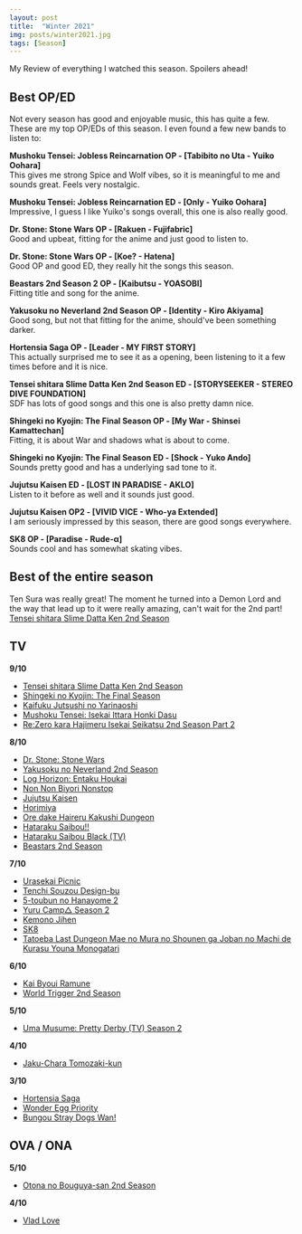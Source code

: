 ```yaml
---
layout: post
title:  "Winter 2021"
img: posts/winter2021.jpg
tags: [Season]
---
```


My Review of everything I watched this season. Spoilers ahead!

## Best OP/ED ##
Not every season has good and enjoyable music, this has quite a few. These are my top OP/EDs of this season. I even found a few new bands to listen to:

**Mushoku Tensei: Jobless Reincarnation OP - [Tabibito no Uta - Yuiko Oohara]**  
This gives me strong Spice and Wolf vibes, so it is meaningful to me and sounds great. Feels very nostalgic.

**Mushoku Tensei: Jobless Reincarnation ED - [Only - Yuiko Oohara]**  
Impressive, I guess I like Yuiko's songs overall, this one is also really good.

**Dr. Stone: Stone Wars OP - [Rakuen - Fujifabric]**  
Good and upbeat, fitting for the anime and just good to listen to.

**Dr. Stone: Stone Wars OP - [Koe? - Hatena]**  
Good OP and good ED, they really hit the songs this season.

**Beastars 2nd Season 2 OP - [Kaibutsu - YOASOBI]**  
Fitting title and song for the anime.

**Yakusoku no Neverland 2nd Season OP - [Identity - Kiro Akiyama]**  
Good song, but not that fitting for the anime, should've been something darker.

**Hortensia Saga OP - [Leader - MY FIRST STORY]**  
This actually surprised me to see it as a opening, been listening to it a few times before and it is nice.

**Tensei shitara Slime Datta Ken 2nd Season ED - [STORYSEEKER - STEREO DIVE FOUNDATION]**  
SDF has lots of good songs and this one is also pretty damn nice.

**Shingeki no Kyojin: The Final Season OP - [My War - Shinsei Kamattechan]**  
Fitting, it is about War and shadows what is about to come.

**Shingeki no Kyojin: The Final Season ED - [Shock - Yuko Ando]**  
Sounds pretty good and has a underlying sad tone to it.

**Jujutsu Kaisen ED - [LOST IN PARADISE - AKLO]**  
Listen to it before as well and it sounds just good.

**Jujutsu Kaisen OP2 - [VIVID VICE - Who-ya Extended]**  
I am seriously impressed by this season, there are good songs everywhere.

**SK8 OP - [Paradise - Rude-α]**  
Sounds cool and has somewhat skating vibes.

## Best of the entire season ##  
Ten Sura was really great! The moment he turned into a Demon Lord and the way that lead up to it were really amazing, can't wait for the 2nd part! [Tensei shitara Slime Datta Ken 2nd Season](https://dreanoranime.github.io/AnimeReviews/tensei-shitara-slime-datta-ken-2nd-season/) 

## TV ## 
**9/10**  
- [Tensei shitara Slime Datta Ken 2nd Season](https://dreanoranime.github.io/AnimeReviews/tensei-shitara-slime-datta-ken-2nd-season/)  
- [Shingeki no Kyojin: The Final Season](https://dreanoranime.github.io/AnimeReviews/shingeki-no-kyojin-the-final-season/)  
- [Kaifuku Jutsushi no Yarinaoshi](https://dreanoranime.github.io/AnimeReviews/kaifuku-jutsushi-no-yarinaoshi/)  
- [Mushoku Tensei: Isekai Ittara Honki Dasu](https://dreanoranime.github.io/AnimeReviews/mushoku-tensei-isekai-ittara-honki-dasu/)  
- [Re:Zero kara Hajimeru Isekai Seikatsu 2nd Season Part 2](https://dreanoranime.github.io/AnimeReviews/rezero-season-2-part-2/)   

**8/10**  
- [Dr. Stone: Stone Wars](https://dreanoranime.github.io/AnimeReviews/dr-stone-two/)   
- [Yakusoku no Neverland 2nd Season](https://dreanoranime.github.io/AnimeReviews/yakusoku-no-neverland-2nd-season/)   
- [Log Horizon: Entaku Houkai](https://dreanoranime.github.io/AnimeReviews/log-horizon-3rd-season/)  
- [Non Non Biyori Nonstop](https://dreanoranime.github.io/AnimeReviews/non-non-biyori-3/)  
- [Jujutsu Kaisen](https://dreanoranime.github.io/AnimeReviews/jujutsu-kaisen/)   
- [Horimiya](https://dreanoranime.github.io/AnimeReviews/horimiya/)  
- [Ore dake Haireru Kakushi Dungeon](https://dreanoranime.github.io/AnimeReviews/ore-dake-haireru-kakushi-dungeon/)  
- [Hataraku Saibou!!](https://dreanoranime.github.io/AnimeReviews/hataraku-saibou-2/)   
- [Hataraku Saibou Black (TV)](https://dreanoranime.github.io/AnimeReviews/hataraku-saibou-black-tv/)  
- [Beastars 2nd Season](https://dreanoranime.github.io/AnimeReviews/beastars-2nd-season/)  

**7/10**  
- [Urasekai Picnic](https://dreanoranime.github.io/AnimeReviews/urasekai-picnic/)  
- [Tenchi Souzou Design-bu](https://dreanoranime.github.io/AnimeReviews/tenchi-souzou-design-bu/)  
- [5-toubun no Hanayome 2](https://dreanoranime.github.io/AnimeReviews/go-toubun-no-hanayome-2/)  
- [Yuru Camp△ Season 2](https://dreanoranime.github.io/AnimeReviews/yuru-camp-2/)  
- [Kemono Jihen](https://dreanoranime.github.io/AnimeReviews/kemono-jihen/)  
- [SK8](https://dreanoranime.github.io/AnimeReviews/sk8/)  
- [Tatoeba Last Dungeon Mae no Mura no Shounen ga Joban no Machi de Kurasu Youna Monogatari](https://dreanoranime.github.io/AnimeReviews/tatoeba-last-dungeon-mae-no-mura-no-shounen-ga-joban-no-machi-de-kurasu-youna-monogatari/)  

**6/10**  
- [Kai Byoui Ramune](https://dreanoranime.github.io/AnimeReviews/kai-byoui-ramune/)  
- [World Trigger 2nd Season](https://dreanoranime.github.io/AnimeReviews/world-trigger-2/)  

**5/10**  
- [Uma Musume: Pretty Derby (TV) Season 2](https://dreanoranime.github.io/AnimeReviews/uma-musume-pretty-derby-season-2/)  

**4/10**  
- [Jaku-Chara Tomozaki-kun](https://dreanoranime.github.io/AnimeReviews/jaku-chara-tomozaki-kun/)  

**3/10**  
- [Hortensia Saga](https://dreanoranime.github.io/AnimeReviews/hortensia-saga/)  
- [Wonder Egg Priority](https://dreanoranime.github.io/AnimeReviews/wonder-egg-priority/)  
- [Bungou Stray Dogs Wan!](https://dreanoranime.github.io/AnimeReviews/bungou-stray-dogs-wan/)  

## OVA / ONA ##  
**5/10**  
- [Otona no Bouguya-san 2nd Season](https://dreanoranime.github.io/AnimeReviews/otona-no-bouguya-san-2nd-season/)  

**4/10**  
- [Vlad Love](https://dreanoranime.github.io/AnimeReviews/vlad-love/)  